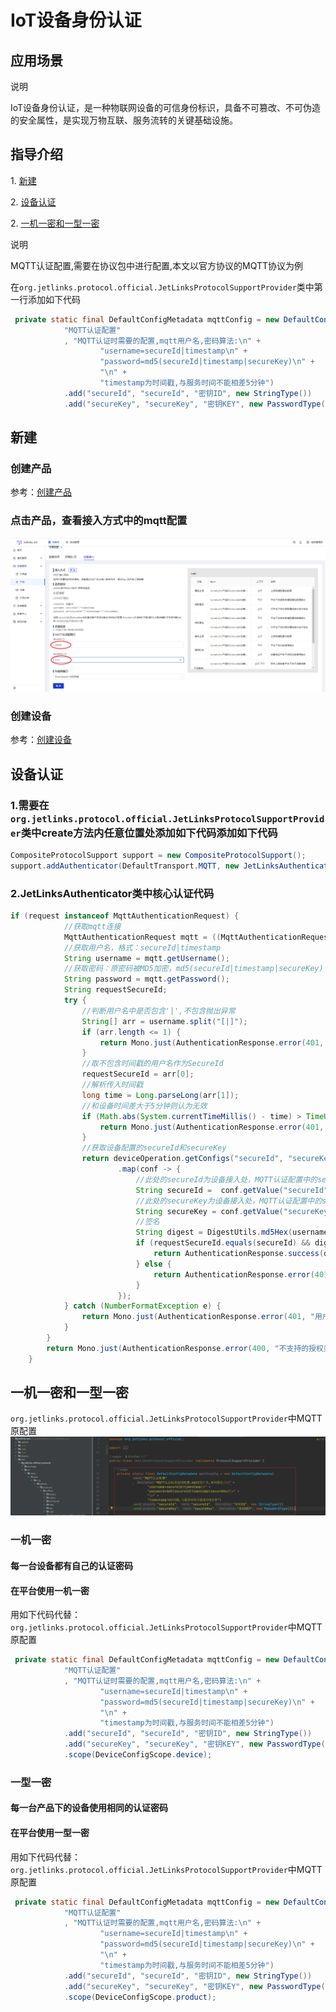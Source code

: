 # IoT设备身份认证

## 应用场景
<div class='explanation primary'>
  <p class='explanation-title-warp'>
    <span class='iconfont icon-bangzhu explanation-icon'></span>
    <span class='explanation-title font-weight'>说明</span>
  </p>
   <p>IoT设备身份认证，是一种物联网设备的可信身份标识，具备不可篡改、不可伪造的安全属性，是实现万物互联、服务流转的关键基础设施。</p>
</div>

## 指导介绍
   <p>1. <a href="/dev-guide/IoT_device_identity_authentication.html#新建" >新建</a></p>
   <p>2. <a href="/dev-guide/IoT_device_identity_authentication.html#设备认证" >设备认证</a></p>
   <p>2. <a href="/dev-guide/IoT_device_identity_authentication.html#一机一密和一型一密" >一机一密和一型一密</a></p>

<div class='explanation primary'>
  <p class='explanation-title-warp'>
    <span class='iconfont icon-bangzhu explanation-icon'></span>
    <span class='explanation-title font-weight'>说明</span>
  </p>
   <p>MQTT认证配置,需要在协议包中进行配置,本文以官方协议的MQTT协议为例</p>
  在<code>org.jetlinks.protocol.official.JetLinksProtocolSupportProvider</code>类中第一行添加如下代码
</div>

```java
 private static final DefaultConfigMetadata mqttConfig = new DefaultConfigMetadata(
            "MQTT认证配置"
            , "MQTT认证时需要的配置,mqtt用户名,密码算法:\n" +
                    "username=secureId|timestamp\n" +
                    "password=md5(secureId|timestamp|secureKey)\n" +
                    "\n" +
                    "timestamp为时间戳,与服务时间不能相差5分钟")
            .add("secureId", "secureId", "密钥ID", new StringType())
            .add("secureKey", "secureKey", "密钥KEY", new PasswordType());
```

## 新建
### 创建产品
 参考：[创建产品](/Device_access/Create_product3.1.html)
### 点击产品，查看接入方式中的mqtt配置

![](./images/MQTT_authentication_configuration.png)

### 创建设备
参考：[创建设备](/Device_access/Create_Device3.2.html)

## 设备认证

### 1.需要在`org.jetlinks.protocol.official.JetLinksProtocolSupportProvider`类中create方法内任意位置处添加如下代码添加如下代码
```java
CompositeProtocolSupport support = new CompositeProtocolSupport();
support.addAuthenticator(DefaultTransport.MQTT, new JetLinksAuthenticator());
```
### 2.JetLinksAuthenticator类中核心认证代码

```java
if (request instanceof MqttAuthenticationRequest) {
            //获取mqtt连接
            MqttAuthenticationRequest mqtt = ((MqttAuthenticationRequest) request);
            //获取用户名，格式：secureId|timestamp
            String username = mqtt.getUsername();
            //获取密码：原密码被MD5加密，md5(secureId|timestamp|secureKey)
            String password = mqtt.getPassword();
            String requestSecureId;
            try {
                //判断用户名中是否包含'|',不包含抛出异常
                String[] arr = username.split("[|]");
                if (arr.length <= 1) {
                    return Mono.just(AuthenticationResponse.error(401, "用户名格式错误"));
                }
                //取不包含时间戳的用户名作为SecureId
                requestSecureId = arr[0];
                //解析传入时间戳
                long time = Long.parseLong(arr[1]);
                //和设备时间差大于5分钟则认为无效
                if (Math.abs(System.currentTimeMillis() - time) > TimeUnit.MINUTES.toMillis(5)) {
                    return Mono.just(AuthenticationResponse.error(401, "设备时间不同步"));
                }
                //获取设备配置的secureId和secureKey
                return deviceOperation.getConfigs("secureId", "secureKey")
                        .map(conf -> {
                            //此处的secureId为设备接入处，MQTT认证配置中的secureId值
                            String secureId =  conf.getValue("secureId").map(Value::asString).orElse(null);
                            //此处的secureKey为设备接入处，MQTT认证配置中的secureKey值
                            String secureKey = conf.getValue("secureKey").map(Value::asString).orElse(null);
                            //签名
                            String digest = DigestUtils.md5Hex(username + "|" + secureKey);
                            if (requestSecureId.equals(secureId) && digest.equals(password)) {
                                return AuthenticationResponse.success(deviceOperation.getDeviceId());
                            } else {
                                return AuthenticationResponse.error(401, "密钥错误");
                            }
                        });
            } catch (NumberFormatException e) {
                return Mono.just(AuthenticationResponse.error(401, "用户名格式错误"));
            }
        }
        return Mono.just(AuthenticationResponse.error(400, "不支持的授权类型:" + request));
    }
```
## 一机一密和一型一密
`org.jetlinks.protocol.official.JetLinksProtocolSupportProvider`中MQTT原配置
![](./images/MQTT_authentication.png)
### 一机一密
#### 每一台设备都有自己的认证密码
#### 在平台使用一机一密
用如下代码代替：`org.jetlinks.protocol.official.JetLinksProtocolSupportProvider`中MQTT原配置
```java
 private static final DefaultConfigMetadata mqttConfig = new DefaultConfigMetadata(
            "MQTT认证配置"
            , "MQTT认证时需要的配置,mqtt用户名,密码算法:\n" +
                    "username=secureId|timestamp\n" +
                    "password=md5(secureId|timestamp|secureKey)\n" +
                    "\n" +
                    "timestamp为时间戳,与服务时间不能相差5分钟")
            .add("secureId", "secureId", "密钥ID", new StringType())
            .add("secureKey", "secureKey", "密钥KEY", new PasswordType())
            .scope(DeviceConfigScope.device);
```
### 一型一密
#### 每一台产品下的设备使用相同的认证密码
#### 在平台使用一型一密
用如下代码代替：`org.jetlinks.protocol.official.JetLinksProtocolSupportProvider`中MQTT原配置

```java
 private static final DefaultConfigMetadata mqttConfig = new DefaultConfigMetadata(
            "MQTT认证配置"
            , "MQTT认证时需要的配置,mqtt用户名,密码算法:\n" +
                    "username=secureId|timestamp\n" +
                    "password=md5(secureId|timestamp|secureKey)\n" +
                    "\n" +
                    "timestamp为时间戳,与服务时间不能相差5分钟")
            .add("secureId", "secureId", "密钥ID", new StringType())
            .add("secureKey", "secureKey", "密钥KEY", new PasswordType())
            .scope(DeviceConfigScope.product);
```

